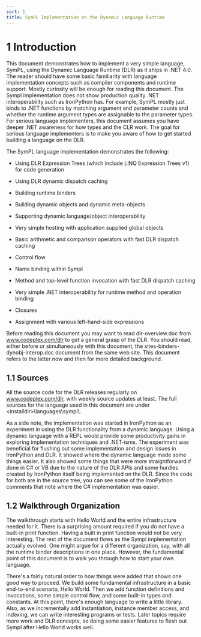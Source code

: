 ```yaml
---
sort: 1
title: SymPL Implementation on the Dynamic Language Runtime
---
```


# 1 Introduction

This document demonstrates how to implement a very simple language, SymPL, using the Dynamic Language Runtime (DLR) as it ships in .NET 4.0. The reader should have some basic familiarity with language implementation concepts such as compiler components and runtime support. Mostly curiosity will be enough for reading this document. The Sympl implementation does not show production quality .NET interoperability such as IronPython has. For example, SymPL mostly just binds to .NET functions by matching argument and parameter counts and whether the runtime argument types are assignable to the parameter types. For serious language implementers, this document assumes you have deeper .NET awareness for how types and the CLR work. The goal for serious language implementers is to make you aware of how to get started building a language on the DLR.

The SymPL language implementation demonstrates the following:

- Using DLR Expression Trees (which include LINQ Expression Trees v1) for code generation

- Using DLR dynamic dispatch caching

- Building runtime binders

- Building dynamic objects and dynamic meta-objects

- Supporting dynamic language/object interoperability

- Very simple hosting with application supplied global objects

- Basic arithmetic and comparison operators with fast DLR dispatch caching

- Control flow

- Name binding within Sympl

- Method and top-level function invocation with fast DLR dispatch caching

- Very simple .NET interoperability for runtime method and operation binding

- Closures

- Assignment with various left-hand-side expressions

Before reading this document you may want to read dlr-overview.doc from www.codeplex.com/dlr to get a general grasp of the DLR. You should read, either before or simultaneously with this document, the sites-binders-dynobj-interop.doc document from the same web site. This document refers to the latter now and then for more detailed background.

<h2 id="sources">1.1 Sources</h2>

All the source code for the DLR releases regularly on www.codeplex.com/dlr, with weekly source updates at least. The full sources for the language used in this document are under \<installdir\>\\languages\\sympl\\.

As a side note, the implementation was started in IronPython as an experiment in using the DLR functionality from a dynamic language. Using a dynamic language with a REPL would provide some productivity gains in exploring implementation techniques and .NET-isms. The experiment was beneficial for flushing out some implementation and design issues in IronPython and DLR. It showed where the dynamic language made some things easier. It also showed some things that were more straightforward if done in C\# or VB due to the nature of the DLR APIs and some hurdles created by IronPython itself being implemented on the DLR. Since the code for both are in the source tree, you can see some of the IronPython comments that note where the C\# implementation was easier.

<h2 id="walkthrough-organization">1.2 Walkthrough Organization</h2>

The walkthrough starts with Hello World and the entire infrastructure needed for it. There is a surprising amount required if you do not have a built-in print function. Having a built in print function would not be very interesting. The rest of the document flows as the Sympl implementation actually evolved. One might argue for a different organization, say, with all the runtime binder descriptions in one place. However, the fundamental point of this document is to walk you through how to start your own language.

There's a fairly natural order to how things were added that shows one good way to proceed. We build some fundamental infrastructure in a basic end-to-end scenario, Hello World. Then we add function definitions and invocations, some simple control flow, and some built-in types and constants. At this point, there's enough language to write a little library. Also, as we incrementally add instantiation, instance member access, and indexing, we can write interesting programs or tests. Later topics require more work and DLR concepts, so doing some easier features to flesh out Sympl after Hello World works well.
